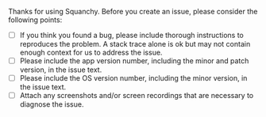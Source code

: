 Thanks for using Squanchy. Before you create an issue, please consider the following points:

  - [ ] If you think you found a bug, please include thorough instructions to reproduces the problem. 
        A stack trace alone is ok but may not contain enough context for us to address the issue.
  - [ ] Please include the app version number, including the minor and patch version, in the issue text.
  - [ ] Please include the OS version number, including the minor version, in the issue text.
  - [ ] Attach any screenshots and/or screen recordings that are necessary to diagnose the issue.
